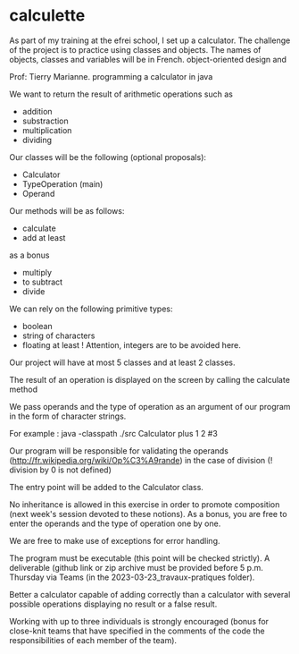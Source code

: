 # calculette
As part of my training at the efrei school, I set up a calculator. The challenge of the project is to practice using classes and objects. The names of objects, classes and variables will be in French.
object-oriented design and

Prof: Tierry Marianne.
programming a calculator in java
 
We want to return the result of arithmetic operations such as
- addition
- substraction
- multiplication
- dividing
 
Our classes will be the following (optional proposals):
- Calculator
- TypeOperation (main)
- Operand
 
Our methods will be as follows:
- calculate
- add
at least
 
as a bonus
- multiply
- to subtract
- divide
 
We can rely on the following primitive types:
- boolean
- string of characters
- floating
at least
! Attention, integers are to be avoided here.
 
Our project will have at most 5 classes
and at least 2 classes.
 
The result of an operation is displayed on the screen
by calling the calculate method
 
We pass operands and the type of operation as an argument
of our program in the form of character strings.
 
For example :
java -classpath ./src Calculator plus 1 2
#3
 
Our program will be responsible for validating the operands (http://fr.wikipedia.org/wiki/Op%C3%A9rande)
in the case of division (! division by 0 is not defined)
 
The entry point will be added to the Calculator class.
 
No inheritance is allowed in this exercise in order to promote composition (next week's session devoted to these notions).
As a bonus, you are free to enter the operands and the type of operation one by one.
 
We are free to make use of exceptions for error handling.
 
The program must be executable (this point will be checked strictly). A deliverable (github link or zip archive must be provided before 5 p.m. Thursday via Teams (in the 2023-03-23_travaux-pratiques folder).
 
Better a calculator capable of adding correctly than a calculator with several possible operations displaying no result or a false result.
 
Working with up to three individuals is strongly encouraged
(bonus for close-knit teams that have specified in the comments of the code the responsibilities of each member of the team).
